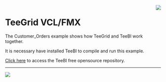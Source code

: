 <a href="https://www.steema.com/product/gridvcl">
<img align="right" src="http://www.teechart.net/img/logos/teegrid_vcl.png">
</a>

 TeeGrid VCL/FMX
=========================

The Customer_Orders example shows how TeeGrid and TeeBI work together. 

It is necessary have installed TeeBI to compile and run this example.

[Click here](https://github.com/Steema/TeeBI) to access the TeeBI free opensource repository.

----------------------------------------------------

![](https://raw.github.com/Steema/TeeGrid-VCL-FMX-Samples/master/docs/img/TeeGrid_and_TeeBI_subgrids.png)
